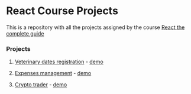 # React Course Projects

This is a repository with all the projects assigned by the course [React the complete guide](https://www.udemy.com/course/react-de-principiante-a-experto-creando-mas-de-10-aplicaciones/)

### Projects

1. [Veterinary dates registration](https://github.com/FernandoGM15/ReactCourse/tree/main/citas-react) - [demo](https://649c7ce219333a0b084d1af2--storied-palmier-7482f6.netlify.app/)

2. [Expenses management](https://github.com/FernandoGM15/ReactCourse/tree/main/cost%20control) - [demo](https://teal-kashata-875eab.netlify.app/)

2. [Crypto trader](https://github.com/FernandoGM15/ReactCourse/tree/main/cryptos) - [demo](https://64b1c5f9ee9bac1ef6700452--dulcet-dragon-033668.netlify.app/)


